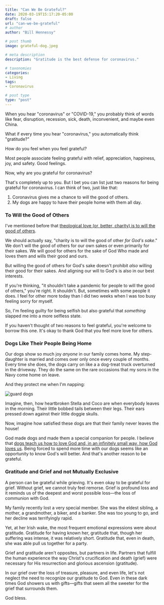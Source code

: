 ```yaml
---
title: "Can We Be Grateful?"
date: 2020-03-19T15:17:20-05:00
draft: false
url: "can-we-be-grateful"
# author
author: "Bill Hennessy"

# post thumb
image: grateful-dog.jpeg

# meta description
description: "Gratitude is the best defense for coronavirus."

# taxonomies
categories: 
- Living
tags:
- Coronavirus

# post type
type: "post"
---
```


When you hear "coronavirus" or "COVID-19," you probably think of words like fear, disruption, recession, sick, death, inconvenient, and maybe even China. 

What if every time you hear "coronavirus," you automatically think "gratitude?" 

How do you feel when you feel grateful? 

Most people associate feeling grateful with relief, appreciation, happiness, joy, and safety. Good feelings. 

Now, why are you grateful for coronavirus? 

That's completely up to you. But I bet you can list just two reasons for being grateful for coronavirus. I can think of two, just like that:

1. Coronavirus gives me a chance to will the good of others.
2. My dogs are happy to have their people home with them all day.

### To Will the Good of Others

I've mentioned before that [theological love (or, better, charity) is to will the good of others](https://www.hennessysview.com/posts/2019/love-is-an-act-of-will/). 

We should actually say, "charity is to will the good of other _for God's sake_." We don't will the good of others for our own sakes or even primarily for their sakes. We will good for others for the sake of God Who made and loves them and wills their good and ours.

But willing the good of others for God's sake doesn't prohibit _also_ willing their good for their sakes. And aligning our will to God's is also in our best interests. 

If you're thinking, "it shouldn't take a pandemic for people to will the good of others," you're right. It shouldn't. But, sometimes with some people it does. I feel for other more today than I did two weeks when I was too busy feeling sorry for myself. 

So, I'm feeling guilty for being selfish but also grateful that _something_ slapped me into a more selfless state. 

If you haven't thought of two reasons to feel grateful, you're welcome to borrow this one. It's okay to thank God that you feel more love for others. 

### Dogs Like Their People Being Home

Our dogs show so much joy _anyone_ in our family comes home. My step-daughter is married and comes over only once every couple of months. Every time she does, the dogs carry on like a a dog-treat truck overturned in the driveway. They do the same on the rare occasions that my sons in the Navy come home on leave.

And they protect me when I'm napping:

![guard dogs](/images/dogs-and-me.jpeg)

Imagine, then, how heartbroken Stella and Coco are when everybody leaves in the morning. Their little bobbed tails between their legs. Their ears pressed down against their little doggie skulls. 

Now, imagine how satisfied these dogs are that their family never leaves the house! 

God made dogs and made them a special companion for people. I believe that [dogs teach us how to love God and, in an infinitely small way, how God loves us](https://www.hennessysview.com/2018/09/10/how-god-uses-dogs/). Being forced to spend more time with our dogs seems like an opportunity to know God's will better. And that's another reason to be grateful. 

### Gratitude and Grief and not Mutually Exclusive

A person can be grateful while grieving. It's even okay to be grateful for grief. Without grief, we cannot truly feel remorse. Grief is profound loss and it reminds us of the deepest and worst possible loss—the loss of communion with God. 

My family recently lost a very special member. She was the eldest sibling, a mother, a grandmother, a biker, and a banker.  She was too young to go, and her decline was terrifyingly rapid. 

Yet, at her Irish wake, the most frequent emotional expressions were about gratitude. Gratitude for having known her, gratitude that, though her suffering was intense, it was relatively short. Gratitude that, even in death, she was able pull us together for a party. 

Grief and gratitude aren't opposites, but partners in life. Partners that fulfill the human experience the way Christ's crucification and death (grief) were necessary for His resurrection and glorious ascension (gratitude). 

In our grief over the loss of treasure, pleasure, and even life, let's not neglect the need to recognize our gratitude to God. Even in these dark times God showers us with gifts—gifts that seem all the sweeter for the grief that surrounds them. 

God bless. 



